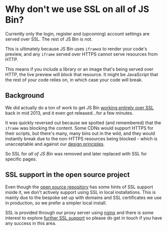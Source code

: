 # Why don't we use SSL on all of JS Bin?

Currently only the login, register and (upcoming) account settings are served over SSL. The rest of JS Bin is not.

This is ultimately because JS Bin uses `iframe`s to render your code's preview, and any `iframe` served over HTTPS cannot serve resources from HTTP. 

This means if you include a library or an image that's being served over HTTP, the live preview will *block* that resource. It might be JavaScript that the rest of your code relies on, in which case your code will break.

## Background

We did actually do a ton of work to get JS Bin [working entirely over SSL](https://github.com/jsbin/jsbin/pull/673) back in mid 2013, and it even got released...for a few minutes.

It was quickly reversed out because we spotted (and remembered) that the `iframe` was blocking the content. Some CDNs would support HTTPS for their scripts, but there's many, many bins out in the wild, and they would instantly break due to the non-HTTPS resources being blocked - which is unacceptable and against our [design principles](/help/design-principles). 

So SSL for *all of JS Bin* was removed and later replaced with SSL for specific pages.

## SSL support in the open source project

Even though the [open source repository](https://github.com/jsbin/jsbin) has some hints of SSL support inside it, we don't actively support using SSL in local installations. This is mainly due to the bespoke set up with domains and SSL certificates we use in production, so we prefer a simpler local install.

SSL is provided through our proxy server using [nginx](http://wiki.nginx.org/Main) and there is some interest to explore [further SSL support](https://github.com/jsbin/jsbin/issues/1168) so please do get in touch if you have any success in this area.